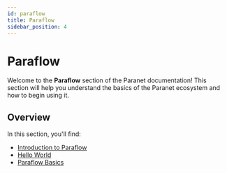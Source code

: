 ```yaml
---
id: paraflow
title: Paraflow
sidebar_position: 4
---
```


# Paraflow

Welcome to the **Paraflow** section of the Paranet documentation! This section will help you understand the basics of the Paranet ecosystem and how to begin using it.

## Overview

In this section, you'll find:

- [Introduction to Paraflow](/docs/paranet/paraflow/introduction)
- [Hello World](/docs/paranet/paraflow/hello_world)
- [Paraflow Basics](/docs/paranet/paraflow/language_basics)
